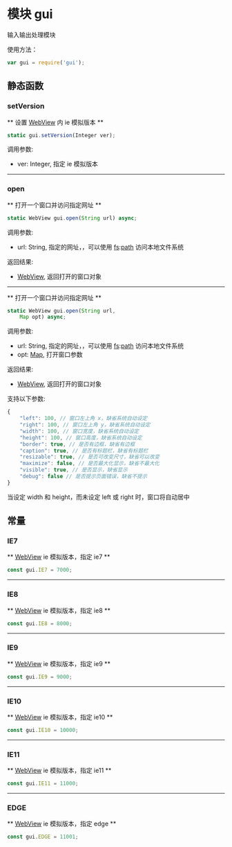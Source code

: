 # 模块 gui
输入输出处理模块

使用方法：

```JavaScript
var gui = require('gui');
```

## 静态函数
        
### setVersion
** 设置 [WebView](../../object/ifs/WebView.md) 内 ie 模拟版本 **

```JavaScript
static gui.setVersion(Integer ver);
```

调用参数:
* ver: Integer, 指定 ie 模拟版本

--------------------------
### open
** 打开一个窗口并访问指定网址 **

```JavaScript
static WebView gui.open(String url) async;
```

调用参数:
* url: String, 指定的网址，，可以使用 [fs](fs.md):[path](path.md) 访问本地文件系统

返回结果:
* [WebView](../../object/ifs/WebView.md), 返回打开的窗口对象

--------------------------
** 打开一个窗口并访问指定网址 **

```JavaScript
static WebView gui.open(String url,
    Map opt) async;
```

调用参数:
* url: String, 指定的网址，，可以使用 [fs](fs.md):[path](path.md) 访问本地文件系统
* opt: [Map](../../object/ifs/Map.md), 打开窗口参数

返回结果:
* [WebView](../../object/ifs/WebView.md), 返回打开的窗口对象

支持以下参数:

```JavaScript
{
    "left": 100, // 窗口左上角 x，缺省系统自动设定
    "right": 100, // 窗口左上角 y，缺省系统自动设定
    "width": 100, // 窗口宽度，缺省系统自动设定
    "height": 100, // 窗口高度，缺省系统自动设定
    "border": true, // 是否有边框，缺省有边框
    "caption": true, // 是否有标题栏，缺省有标题栏
    "resizable": true, // 是否可改变尺寸，缺省可以改变
    "maximize": false, // 是否最大化显示，缺省不最大化
    "visible": true, // 是否显示，缺省显示
    "debug": false // 是否提示页面错误，缺省不提示
}
```

当设定 width 和 height，而未设定 left 或 right 时，窗口将自动居中

## 常量
        
### IE7
** [WebView](../../object/ifs/WebView.md) ie 模拟版本，指定 ie7 **

```JavaScript
const gui.IE7 = 7000;
```

--------------------------
### IE8
** [WebView](../../object/ifs/WebView.md) ie 模拟版本，指定 ie8 **

```JavaScript
const gui.IE8 = 8000;
```

--------------------------
### IE9
** [WebView](../../object/ifs/WebView.md) ie 模拟版本，指定 ie9 **

```JavaScript
const gui.IE9 = 9000;
```

--------------------------
### IE10
** [WebView](../../object/ifs/WebView.md) ie 模拟版本，指定 ie10 **

```JavaScript
const gui.IE10 = 10000;
```

--------------------------
### IE11
** [WebView](../../object/ifs/WebView.md) ie 模拟版本，指定 ie11 **

```JavaScript
const gui.IE11 = 11000;
```

--------------------------
### EDGE
** [WebView](../../object/ifs/WebView.md) ie 模拟版本，指定 edge **

```JavaScript
const gui.EDGE = 11001;
```

